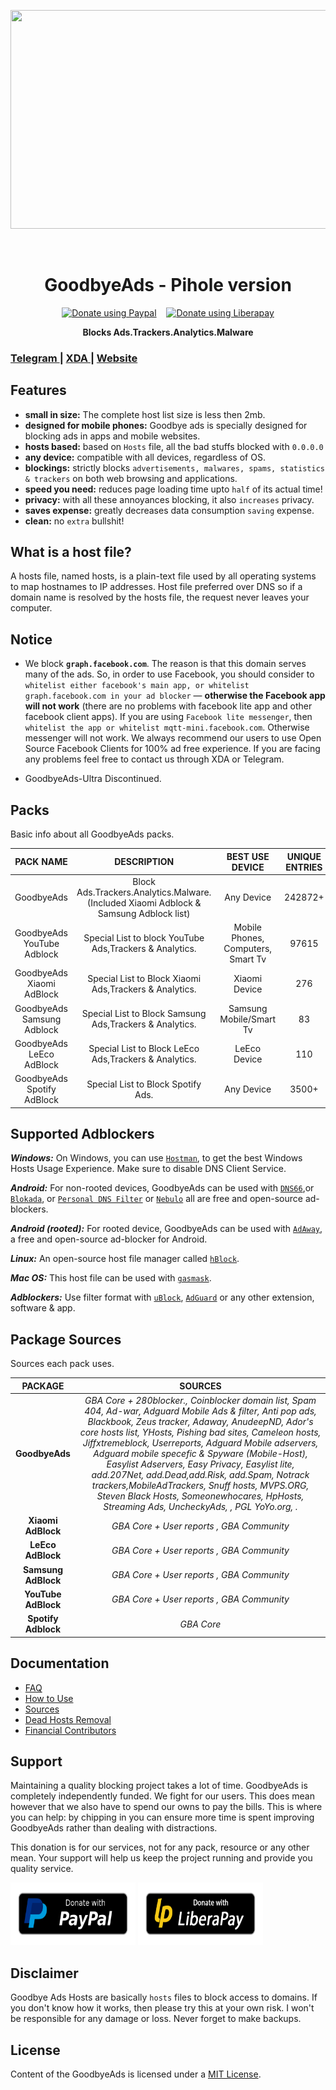 <p align="center">
  <img width="1000" height="350" src="https://raw.githubusercontent.com/jerryn70/GoodbyeAds/master/Images/GoodbyeAds_New_logo_Trans.png">
</p>
<br>
            
<h1 align="center">GoodbyeAds - Pihole version</h1> 
<p align="center">  
  <a href="https://paypal.me/jerryn70" target="_blank"><img alt="Donate using Paypal" src="https://www.paypalobjects.com/en_US/i/btn/btn_donateCC_LG.gif"></a>
  &nbsp;&nbsp;
  <a href="https://liberapay.com/jerryn70/donate"><img alt="Donate using Liberapay" src="https://liberapay.com/assets/widgets/donate.svg"></a>
</p>

<p align="center">
  <strong>Blocks Ads.Trackers.Analytics.Malware</strong>
</p>

<p align="center">
  <h3>
    <a href="https://t.me/GoodbyeAds">
      Telegram
    </a>
    <span> | </span>
    <a href="https://forum.xda-developers.com/android/software-hacking/goodbye-ads-advanced-protection-ads-ad-t3827269">
      XDA
    </a>
    <span> | </span>
    <a href="https://goodbyeads.weebly.com">
      Website
    </a>
  </h3>
</p>

## Features

- __small in size:__ The complete host list size is less then 2mb.
- __designed for mobile phones:__ Goodbye ads is specially designed for blocking ads in apps and mobile websites.
- __hosts based:__ based on `Hosts` file, all the bad stuffs blocked with `0.0.0.0`
- __any device:__ compatible with all devices, regardless of OS.
- __blockings:__ strictly blocks `advertisements, malwares, spams, statistics & trackers` on both web browsing and applications.
- __speed you need:__ reduces page loading time upto `half` of its actual time!
- __privacy:__ with all these annoyances blocking, it also `increases` privacy.
- __saves expense:__ greatly decreases data consumption `saving` expense.
- __clean:__ no `extra` bullshit! 

## What is a host file?                 
       
 A hosts file, named hosts, is a plain-text file used by all operating systems to map hostnames to IP addresses. Host file preferred over DNS so  if a domain name is resolved by the hosts file, the request never leaves your computer.
 
## Notice

- We block **`graph.facebook.com`**. The reason is that this domain serves many of the ads.  So, in order to use Facebook, you should consider to `whitelist either facebook's main app, or whitelist graph.facebook.com in your ad blocker` — **otherwise the Facebook app will not work** (there are no problems with facebook lite app and other facebook client apps).  If you are using `Facebook lite messenger`, then `whitelist the app or whitelist mqtt-mini.facebook.com`. Otherwise messenger will not work. We always recommend our users to use Open Source Facebook Clients for 100% ad free experience.  If you are facing any problems feel free to contact us through XDA or Telegram.

- GoodbyeAds-Ultra Discontinued.
 
## Packs

Basic info about all GoodbyeAds packs.

| PACK NAME | DESCRIPTION | BEST USE DEVICE | UNIQUE ENTRIES | HOSTS TXT | ADBLOCK FILTER |
|:---------:|:-------:|:---------:|:--------------:|:---------:|:--------------:|
GoodbyeAds | Block Ads.Trackers.Analytics.Malware. (Included Xiaomi Adblock & Samsung Adblock list) | Any Device | 242872+ | [TXT](https://raw.githubusercontent.com/jerryn70/GoodbyeAds/master/Hosts/GoodbyeAds.txt) | [FILTER](https://raw.githubusercontent.com/jerryn70/GoodbyeAds/master/Formats/GoodbyeAds-AdBlock-Filter.txt) |
GoodbyeAds YouTube Adblock | Special List to block YouTube Ads,Trackers & Analytics. | Mobile Phones, Computers, Smart Tv | 97615 | [TXT](https://raw.githubusercontent.com/jerryn70/GoodbyeAds/master/Extension/GoodbyeAds-YouTube-AdBlock.txt) | [FILTER](https://raw.githubusercontent.com/jerryn70/GoodbyeAds/master/Formats/GoodbyeAds-YouTube-AdBlock-Filter.txt) |
GoodbyeAds Xiaomi AdBlock | Special List to Block Xiaomi Ads,Trackers & Analytics. | Xiaomi Device | 276 | [TXT](https://raw.githubusercontent.com/jerryn70/GoodbyeAds/master/Extension/GoodbyeAds-Xiaomi-Extension.txt) |
GoodbyeAds Samsung Adblock | Special List to Block Samsung Ads,Trackers & Analytics. | Samsung Mobile/Smart Tv | 83 | [TXT](https://raw.githubusercontent.com/jerryn70/GoodbyeAds/master/Extension/GoodbyeAds-Samsung-AdBlock.txt) |
GoodbyeAds LeEco AdBlock | Special List to Block LeEco Ads,Trackers & Analytics. | LeEco Device | 110 | [TXT](https://raw.githubusercontent.com/jerryn70/GoodbyeAds/master/Extension/GoodbyeAds-LeEco-Extension.txt) |
GoodbyeAds Spotify AdBlock | Special List to Block Spotify Ads. | Any Device | 3500+ | [TXT](https://raw.githubusercontent.com/jerryn70/GoodbyeAds/master/Extension/GoodbyeAds-Spotify-AdBlock.txt) |

## Supported Adblockers

***Windows:*** On Windows, you can use [`Hostman`](http://www.abelhadigital.com/hostsman/), to get the best Windows Hosts Usage Experience. Make sure to disable DNS Client Service.       
     
***Android:*** For non-rooted devices, GoodbyeAds can be used with [`DNS66`](https://f-droid.org/en/packages/org.jak_linux.dns66/),or [`Blokada`](https://f-droid.org/en/packages/org.blokada.alarm/), or  [`Personal DNS Filter`](https://www.zenz-solutions.de/personaldnsfilter/) or [`Nebulo`](https://nebulo.app/source) all are free and open-source ad-blockers.     
     
***Android (rooted):*** For rooted device, GoodbyeAds can be used with [`AdAway`](https://f-droid.org/en/packages/org.adaway/), a free and open-source ad-blocker for Android.    
     
***Linux:*** An open-source host file manager called [`hBlock`](https://github.com/hectorm/hBlock).   
       
***Mac OS:*** This host file can be used with [`gasmask`](https://github.com/2ndalpha/gasmask).    
   
***Adblockers:*** Use filter format with [`uBlock`](https://github.com/gorhill/uBlock), [`AdGuard`](https://adguard.com/en/welcome.html) or any other extension, software & app.

## Package Sources

Sources each pack uses.

| PACKAGE | SOURCES |  
|:-------:|:-------:|
**GoodbyeAds** | *GBA Core + 280blocker., Coinblocker domain list,  Spam 404, Ad-war,  Adguard Mobile Ads & filter, Anti pop ads, Blackbook, Zeus tracker,  Adaway, AnudeepND, Ador's core hosts list, YHosts, Pishing bad sites, Cameleon hosts, Jiffxtremeblock, Userreports, Adguard Mobile adservers, Adguard mobile specefic  & Spyware (Mobile-Host), Easylist Adservers, Easy Privacy, Easylist lite, add.207Net, add.Dead,add.Risk, add.Spam, Notrack trackers,MobileAdTrackers, Snuff hosts, MVPS.ORG, Steven Black Hosts, Someonewhocares, HpHosts, Streaming Ads,  UncheckyAds, , PGL YoYo.org, .*|
**Xiaomi AdBlock** | *GBA Core + User reports , GBA Community* |
**LeEco AdBlock** | *GBA Core + User reports , GBA Community* |
**Samsung AdBlock** | *GBA Core + User reports , GBA Community* |
**YouTube AdBlock** | *GBA Core + User reports , GBA Community* |
**Spotify Adblock** | *GBA Core* |

## Documentation

 - [FAQ](https://github.com/jerryn70/GoodbyeAds/blob/master/Docs/FAQ.md)
 - [How to Use](https://github.com/jerryn70/GoodbyeAds/blob/master/Docs/How%20to%20use.md)
 - [Sources](https://github.com/jerryn70/GoodbyeAds/blob/master/Docs/Sources.md)
 - [Dead Hosts Removal](https://github.com/jerryn70/GoodbyeAds/blob/master/Docs/Dead%20host%20removal.md)
 - [Financial Contributors](https://github.com/jerryn70/GoodbyeAds/blob/master/Docs/Financial%20contributors.md)

## Support

Maintaining a quality blocking project takes a lot of time. GoodbyeAds is completely independently funded. We fight for our users. This does mean
however that we also have to spend our owns to pay the bills. This is where you can help: by chipping in you can ensure more time is spent improving GoodbyeAds rather than dealing with distractions.

This donation is for our services, not for any pack, resource or any other mean. Your support will help us keep the project running and provide you quality service. 

<a href="https://paypal.me/jerryn70" target="_blank"><img width="200" height="100" src="https://raw.githubusercontent.com/jerryn70/GoodbyeAds/master/Images/Paypal.png"></a>
<a href="https://liberapay.com/jerryn70/donate" target="_blank"><img width="200" height="100" src="https://raw.githubusercontent.com/jerryn70/GoodbyeAds/master/Images/LiberaPay.png"></a>
	
## Disclaimer

Goodbye Ads Hosts are basically `hosts` files to block access to domains. If you don't know how it works, then please try this at your own risk. I won't be responsible for any damage or loss. Never forget to make backups.

## License

Content of the GoodbyeAds is licensed under a [MIT License](https://github.com/jerryn70/GoodbyeAds/blob/master/LICENSE).

